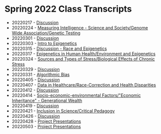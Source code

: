 ---
---

# Spring 2022 Class Transcripts

* 20220217 - [Discussion](mds/20220217-discussion-04.md)
* 20220224 - [Measuring Intelligence - Science and Society/Genome Wide Association/Genetic Testing](mds/20220224-measuring-intelligence.md)
* 20220301 - [Discussion](mds/20220301-discussion-05.md)
* 20220303 - [Intro to Epigenetics](mds/20220303-acquired-vs-inherited-traits.md)
* 20220315 - [Discussion - Race and Epigenetics](mds/20220315-discussion-06.md)
* 20220317 - [Epigenetics in Human Health/Environment and Epigenetics](mds/20220317-epigenetics.md)
* 20220324 - [Sources and Types of Stress/Biological Effects of Chronic Stress](mds/20220324-stress-sources.md)
* 20220329 - [Discussion](mds/20220329-discussion-08.md)
* 20220331 - [Algorithmic Bias](mds/20220331-algorithmic-bias.md)
* 20220405 - [Discussion](mds/20220405-discussion-09.md)
* 20220407 - [Data in Healthcare/Race-Correction and Health Disparities](mds/20220407-data-in-healthcare.md)
* 20220412 - [Discussion](mds/20220412-discussion-10.md)
* 20220414 - [Socio-economic-environmental Factors/"Economic Inheritance" - Generational Wealth](mds/20220414-socio-economic-environ.md)
* 20220419 - [Discussion](mds/20220419-discussion-11.md)
* 20220421 - [Inclusion in Science/Critical Pedagogy](mds/20220421-critical-pedagogy.md)
* 20220426 - [Discussion](mds/20220426-discussion-12.md)
* 20220428 - [Project Presentations](mds/20220428-.md)
* 20220503 - [Project Presentations](mds/20220503-.md)
